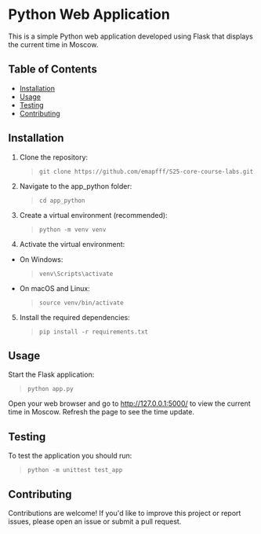 # Python Web Application

This is a simple Python web application developed using Flask that displays the current time in Moscow.

## Table of Contents

- [Installation](#installation)
- [Usage](#usage)
- [Testing](#testing)
- [Contributing](#contributing)
## Installation

1. Clone the repository:
    >`git clone https://github.com/emapfff/S25-core-course-labs.git`

2. Navigate to the app_python folder:
    >`cd app_python`

3. Create a virtual environment (recommended):
    >`python -m venv venv`

4. Activate the virtual environment:
- On Windows:
    >`venv\Scripts\activate`
- On macOS and Linux:
    >`source venv/bin/activate`

5. Install the required dependencies:
    > `pip install -r requirements.txt`

## Usage
Start the Flask application:
> `python app.py`

Open your web browser and go to http://127.0.0.1:5000/ to view the current time in Moscow. Refresh the page to see the time update.

## Testing
To test the application you should run:

>`python -m unittest test_app`

## Contributing
Contributions are welcome! If you'd like to improve this project or report issues, please open an issue or submit a pull request.
